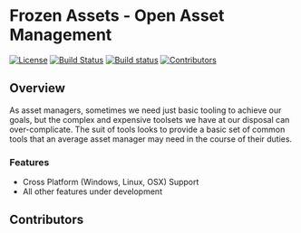 # Frozen Assets - Open Asset Management
<!-- TODO: Add the URL to the repo license file once it exists -->
<!-- Add https://allcontributors.org/ support -->
[![License](https://img.shields.io/github/license/iburton/frozen)]()
[![Build Status](https://travis-ci.org/iburton/frozen.svg?branch=master)](https://travis-ci.org/iburton/frozen)
[![Build status](https://ci.appveyor.com/api/projects/status/n5ue9st7inlfj99x?svg=true  )](https://ci.appveyor.com/project/iburton/frozen)
[![Contributors](https://img.shields.io/github/contributors/iburton/frozen.svg)](#contributors)

## Overview
As asset managers, sometimes we need just basic tooling to achieve our goals, but the complex and expensive toolsets we have at our disposal can over-complicate. The suit of tools looks to provide a basic set of common tools that an average asset manager may need in the course of their duties.

### Features
- Cross Platform (Windows, Linux, OSX) Support
- All other features under development

## Contributors
